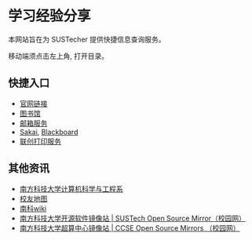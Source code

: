 # 学习经验分享

本网站旨在为 SUSTecher 提供快捷信息查询服务。

移动端须点击左上角, 打开目录。

## 快捷入口
* [官网链接](http://www.sustech.edu.cn/)
* [图书馆](https://lib.sustech.edu.cn/)
* [邮箱服务](http://www.sustech.edu.cn/mail/)
* [Sakai](http://sakai.sustech.edu.cn), [Blackboard](https://bb.sustech.edu.cn/)
* [联创打印服务](http://pms.sustech.edu.cn)

## 其他资讯
* [南方科技大学计算机科学与工程系](http://cse.sustech.edu.cn/)
* [校友地图](https://sustech-application.github.io/SUSTech-Alumni-Map/)
* [南科wiki](https://sustc.wiki)
* [南方科技大学开源软件镜像站 | SUSTech Open Source Mirror（校园网）](https://mirrors.sustc.us/)
* [南方科技大学超算中心镜像站 | CCSE Open Source Mirrors （校园网）](https://mirrors.sustech.rocks/)
